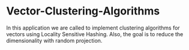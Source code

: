 # Vector-Clustering-Algorithms
In this application we are called to implement clustering algorithms for vectors using Locality Sensitive Hashing. Also, the goal is to reduce the dimensionality with random projection.
